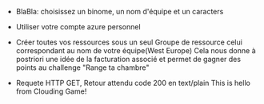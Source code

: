 

* BlaBla: choisissez un binome, un nom d'équipe et un caracters

* Utiliser votre compte azure personnel

* Créer toutes vos ressources sous un seul Groupe de ressource celui correspondant au nom de votre équipe(West Europe)
Cela nous donne à postriori une idée de la facturation associé et permet de gagner des points au challenge "Range ta chambre"



* Requete HTTP GET, Retour attendu code 200 en text/plain
    This is hello from Clouding Game!
